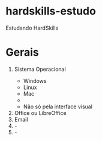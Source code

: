 # hardskills-estudo
Estudando HardSkills
<!DOCTYPE html>
 
<html>
 <head>
    <title> Hard Skills: </title>
  <meta name="description" content="Veja o que é necessário aprender para ser um webmaster">
 </head>
 
 <body>
  <h1>Gerais</h1>
 
  <ol>
   <li>Sistema Operacional</li>
   <ul>
    <li>Windows</li>
     <li>Linux</li>
     <li>Mac</li>
     <li><Mainframe/li>
     <li>Não só pela interface visual</li>
   </ul>
   <li>Office ou LibreOffice</li>
   <li>Email</li>
   <li>-</li>
   <li>-</li>
  </ol>
 
 </body>
 
</html>
